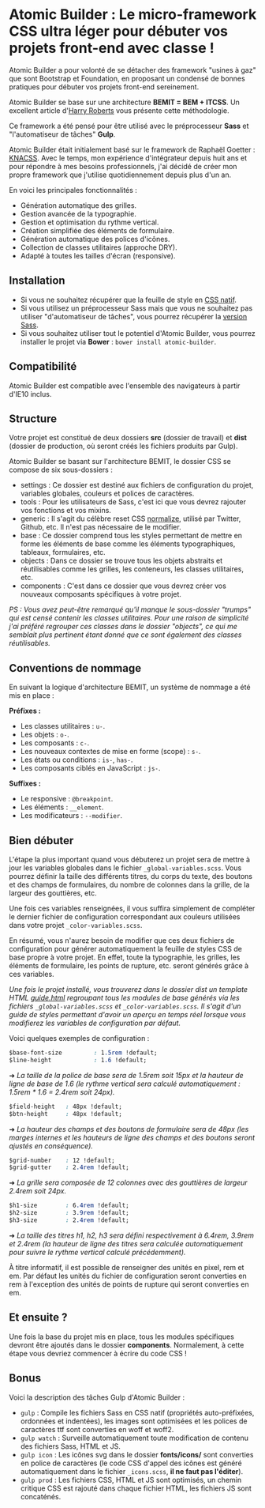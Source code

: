 # Atomic Builder : Le micro-framework CSS ultra léger pour débuter vos projets front-end avec classe !

Atomic Builder a pour volonté de se détacher des framework "usines à gaz" que sont Bootstrap et Foundation, en proposant un condensé de bonnes pratiques pour débuter vos projets front-end sereinement.

Atomic Builder se base sur une architecture **BEMIT = BEM + ITCSS**. Un excellent article d'[Harry Roberts](http://csswizardry.com/2015/08/bemit-taking-the-bem-naming-convention-a-step-further/) vous présente cette méthodologie.

Ce framework a été pensé pour être utilisé avec le préprocesseur **Sass** et "l'automatiseur de tâches" **Gulp**.

Atomic Builder était initialement basé sur le framework de Raphaël Goetter : [KNACSS](http://knacss.com/).
Avec le temps, mon expérience d'intégrateur depuis huit ans et pour répondre à mes besoins professionnels, j'ai décidé de créer mon propre framework que j'utilise quotidiennement depuis plus d'un an.

En voici les principales fonctionnalités :

- Génération automatique des grilles.
- Gestion avancée de la typographie.
- Gestion et optimisation du rythme vertical.
- Création simplifiée des éléments de formulaire.
- Génération automatique des polices d'icônes.
- Collection de classes utilitaires (approche DRY).
- Adapté à toutes les tailles d'écran (responsive).

## Installation

- Si vous ne souhaitez récupérer que la feuille de style en [CSS natif](https://raw.githubusercontent.com/jonathanlevaillant/atomic-builder/master/dist/css/styles.css).
- Si vous utilisez un préprocesseur Sass mais que vous ne souhaitez pas utiliser "d'automatiseur de tâches", vous pourrez récupérer la [version Sass](https://github.com/jonathanlevaillant/atomic-builder/tree/master/src/css).
- Si vous souhaitez utiliser tout le potentiel d'Atomic Builder, vous pourrez installer le projet via **Bower** : `bower install atomic-builder`.

## Compatibilité

Atomic Builder est compatible avec l'ensemble des navigateurs à partir d'IE10 inclus.

## Structure

Votre projet est constitué de deux dossiers **src** (dossier de travail) et **dist** (dossier de production, où seront créés les fichiers produits par Gulp).

Atomic Builder se basant sur l'architecture BEMIT, le dossier CSS se compose de six sous-dossiers :

- settings : Ce dossier est destiné aux fichiers de configuration du projet, variables globales, couleurs et polices de caractères.
- tools : Pour les utilisateurs de Sass, c'est ici que vous devrez rajouter vos fonctions et vos mixins.
- generic : Il s'agit du célèbre reset CSS [normalize](http://necolas.github.io/normalize.css/), utilisé par Twitter, Github, etc. Il n'est pas nécessaire de le modifier.
- base : Ce dossier comprend tous les styles permettant de mettre en forme les éléments de base comme les éléments typographiques, tableaux, formulaires, etc.
- objects : Dans ce dossier se trouve tous les objets abstraits et réutilisables comme les grilles, les conteneurs, les classes utilitaires, etc.
- components : C'est dans ce dossier que vous devrez créer vos nouveaux composants spécifiques à votre projet.

*PS : Vous avez peut-être remarqué qu'il manque le sous-dossier "trumps" qui est censé contenir les classes utilitaires. Pour une raison de simplicité j'ai préféré regrouper ces classes dans le dossier "objects", ce qui me semblait plus pertinent étant donné que ce sont également des classes réutilisables.*

## Conventions de nommage

En suivant la logique d'architecture BEMIT, un système de nommage a été mis en place :

**Préfixes :**

- Les classes utilitaires : `u-`.
- Les objets : `o-`.
- Les composants : `c-`.
- Les nouveaux contextes de mise en forme (scope) : `s-`.
- Les états ou conditions : `is-`, `has-`.
- Les composants ciblés en JavaScript : `js-`.

**Suffixes :**

- Le responsive : `@breakpoint`.
- Les éléments : `__element`.
- Les modificateurs : `--modifier`.

## Bien débuter

L'étape la plus important quand vous débuterez un projet sera de mettre à jour les variables globales dans le fichier `_global-variables.scss`. Vous pourrez définir la taille des différents titres, du corps du texte, des boutons et des champs de formulaires, du nombre de colonnes dans la grille, de la largeur des gouttières, etc.

Une fois ces variables renseignées, il vous suffira simplement de compléter le dernier fichier de configuration correspondant aux couleurs utilisées dans votre projet `_color-variables.scss`.

En résumé, vous n'aurez besoin de modifier que ces deux fichiers de configuration pour générer automatiquement la feuille de styles CSS de base propre à votre projet.
En effet, toute la typographie, les grilles, les éléments de formulaire, les points de rupture, etc. seront générés grâce à ces variables.

*Une fois le projet installé, vous trouverez dans le dossier dist un template HTML [guide.html](https://github.com/jonathanlevaillant/atomic-builder/blob/master/dist/guide.html) regroupant tous les modules de base générés via les fichiers `_global-variables.scss` et `_color-variables.scss`. Il s'agit d'un guide de styles permettant d'avoir un aperçu en temps réel lorsque vous modifierez les variables de configuration par défaut.*

Voici quelques exemples de configuration :

```css
$base-font-size         : 1.5rem !default;
$line-height            : 1.6 !default;
```

➜ *La taille de la police de base sera de 1.5rem soit 15px et la hauteur de ligne de base de 1.6 (le rythme vertical sera calculé automatiquement : 1.5rem * 1.6 = 2.4rem soit 24px).*

```css
$field-height   : 48px !default;
$btn-height     : 48px !default;
```

➜ *La hauteur des champs et des boutons de formulaire sera de 48px (les marges internes et les hauteurs de ligne des champs et des boutons seront ajustés en conséquence).*

```css
$grid-number    : 12 !default;
$grid-gutter    : 2.4rem !default;
```

➜ *La grille sera composée de 12 colonnes avec des gouttières de largeur 2.4rem soit 24px.*

```css
$h1-size        : 6.4rem !default;
$h2-size        : 3.9rem !default;
$h3-size        : 2.4rem !default;
```

➜ *La taille des titres h1, h2, h3 sera défini respectivement à 6.4rem, 3.9rem et 2.4rem (la hauteur de ligne des titres sera calculée automatiquement pour suivre le rythme vertical calculé précédemment).*

À titre informatif, il est possible de renseigner des unités en pixel, rem et em. Par défaut les unités du fichier de configuration seront converties en rem à l'exception des unités de points de rupture qui seront converties en em.

## Et ensuite ?

Une fois la base du projet mis en place, tous les modules spécifiques devront être ajoutés dans le dossier **components**.
Normalement, à cette étape vous devriez commencer à écrire du code CSS !

## Bonus

Voici la description des tâches Gulp d'Atomic Builder :

- `gulp` : Compile les fichiers Sass en CSS natif (propriétés auto-préfixées, ordonnées et indentées), les images sont optimisées et les polices de caractères ttf sont converties en woff et woff2.
- `gulp watch` : Surveille automatiquement toute modification de contenu des fichiers Sass, HTML et JS.
- `gulp icon` : Les icônes svg dans le dossier **fonts/icons/** sont converties en police de caractères (le code CSS d'appel des icônes est généré automatiquement dans le fichier `_icons.scss`, **il ne faut pas l'éditer**).
- `gulp prod` : Les fichiers CSS, HTML et JS sont optimisés, un chemin critique CSS est rajouté dans chaque fichier HTML, les fichiers JS sont concaténés.